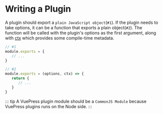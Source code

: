 # Writing a Plugin

A plugin should export a `plain JavaScript object`(`#1`). If the plugin needs to take options, it can be a function that exports a plain object(`#2`). The function will be called with the plugin's options as the first argument, along with [ctx](#ctx) which provides some compile-time metadata.

``` js
// #1
module.exports = {
   // ...
}
```

``` js
// #2
module.exports = (options, ctx) => {
   return {
      // ...
   }
}
```

::: tip
A VuePress plugin module should be a `CommonJS Module` because VuePress plugins runs on the Node side.
:::
